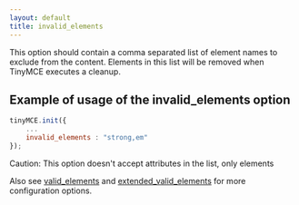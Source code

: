 ```yaml
---
layout: default
title: invalid_elements
---
```


This option should contain a comma separated list of element names to exclude from the content. Elements in this list will be removed when TinyMCE executes a cleanup.

## Example of usage of the invalid_elements option

```js
tinyMCE.init({
	...
	invalid_elements : "strong,em"
});
```

Caution: This option doesn't accept attributes in the list, only elements

Also see [valid_elements](https://www.tinymce.com/docs-3x/reference/configuration/Configuration3x@valid_elements/) and [extended_valid_elements](https://www.tinymce.com/docs-3x/reference/configuration/Configuration3x@extended_valid_elements/) for more configuration options.

